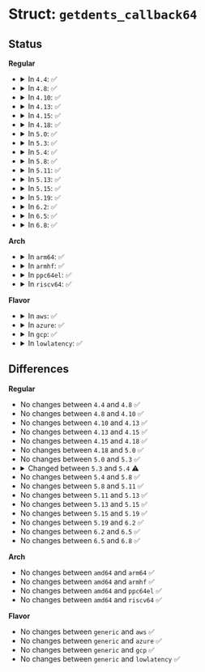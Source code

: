 # Struct: <code>getdents_callback64</code>

## Status
<b>Regular</b>
<ul>
<li>
<details>
<summary>In <code>4.4</code>: ✅</summary>

```c
struct getdents_callback64 {
    struct dir_context ctx;
    struct linux_dirent64 *current_dir;
    struct linux_dirent64 *previous;
    int count;
    int error;
};
```
</details>
</li>
<li>
<details>
<summary>In <code>4.8</code>: ✅</summary>

```c
struct getdents_callback64 {
    struct dir_context ctx;
    struct linux_dirent64 *current_dir;
    struct linux_dirent64 *previous;
    int count;
    int error;
};
```
</details>
</li>
<li>
<details>
<summary>In <code>4.10</code>: ✅</summary>

```c
struct getdents_callback64 {
    struct dir_context ctx;
    struct linux_dirent64 *current_dir;
    struct linux_dirent64 *previous;
    int count;
    int error;
};
```
</details>
</li>
<li>
<details>
<summary>In <code>4.13</code>: ✅</summary>

```c
struct getdents_callback64 {
    struct dir_context ctx;
    struct linux_dirent64 *current_dir;
    struct linux_dirent64 *previous;
    int count;
    int error;
};
```
</details>
</li>
<li>
<details>
<summary>In <code>4.15</code>: ✅</summary>

```c
struct getdents_callback64 {
    struct dir_context ctx;
    struct linux_dirent64 *current_dir;
    struct linux_dirent64 *previous;
    int count;
    int error;
};
```
</details>
</li>
<li>
<details>
<summary>In <code>4.18</code>: ✅</summary>

```c
struct getdents_callback64 {
    struct dir_context ctx;
    struct linux_dirent64 *current_dir;
    struct linux_dirent64 *previous;
    int count;
    int error;
};
```
</details>
</li>
<li>
<details>
<summary>In <code>5.0</code>: ✅</summary>

```c
struct getdents_callback64 {
    struct dir_context ctx;
    struct linux_dirent64 *current_dir;
    struct linux_dirent64 *previous;
    int count;
    int error;
};
```
</details>
</li>
<li>
<details>
<summary>In <code>5.3</code>: ✅</summary>

```c
struct getdents_callback64 {
    struct dir_context ctx;
    struct linux_dirent64 *current_dir;
    struct linux_dirent64 *previous;
    int count;
    int error;
};
```
</details>
</li>
<li>
<details>
<summary>In <code>5.4</code>: ✅</summary>

```c
struct getdents_callback64 {
    struct dir_context ctx;
    struct linux_dirent64 *current_dir;
    int prev_reclen;
    int count;
    int error;
};
```
</details>
</li>
<li>
<details>
<summary>In <code>5.8</code>: ✅</summary>

```c
struct getdents_callback64 {
    struct dir_context ctx;
    struct linux_dirent64 *current_dir;
    int prev_reclen;
    int count;
    int error;
};
```
</details>
</li>
<li>
<details>
<summary>In <code>5.11</code>: ✅</summary>

```c
struct getdents_callback64 {
    struct dir_context ctx;
    struct linux_dirent64 *current_dir;
    int prev_reclen;
    int count;
    int error;
};
```
</details>
</li>
<li>
<details>
<summary>In <code>5.13</code>: ✅</summary>

```c
struct getdents_callback64 {
    struct dir_context ctx;
    struct linux_dirent64 *current_dir;
    int prev_reclen;
    int count;
    int error;
};
```
</details>
</li>
<li>
<details>
<summary>In <code>5.15</code>: ✅</summary>

```c
struct getdents_callback64 {
    struct dir_context ctx;
    struct linux_dirent64 *current_dir;
    int prev_reclen;
    int count;
    int error;
};
```
</details>
</li>
<li>
<details>
<summary>In <code>5.19</code>: ✅</summary>

```c
struct getdents_callback64 {
    struct dir_context ctx;
    struct linux_dirent64 *current_dir;
    int prev_reclen;
    int count;
    int error;
};
```
</details>
</li>
<li>
<details>
<summary>In <code>6.2</code>: ✅</summary>

```c
struct getdents_callback64 {
    struct dir_context ctx;
    struct linux_dirent64 *current_dir;
    int prev_reclen;
    int count;
    int error;
};
```
</details>
</li>
<li>
<details>
<summary>In <code>6.5</code>: ✅</summary>

```c
struct getdents_callback64 {
    struct dir_context ctx;
    struct linux_dirent64 *current_dir;
    int prev_reclen;
    int count;
    int error;
};
```
</details>
</li>
<li>
<details>
<summary>In <code>6.8</code>: ✅</summary>

```c
struct getdents_callback64 {
    struct dir_context ctx;
    struct linux_dirent64 *current_dir;
    int prev_reclen;
    int count;
    int error;
};
```
</details>
</li>
</ul>
<b>Arch</b>
<ul>
<li>
<details>
<summary>In <code>arm64</code>: ✅</summary>

```c
struct getdents_callback64 {
    struct dir_context ctx;
    struct linux_dirent64 *current_dir;
    int prev_reclen;
    int count;
    int error;
};
```
</details>
</li>
<li>
<details>
<summary>In <code>armhf</code>: ✅</summary>

```c
struct getdents_callback64 {
    struct dir_context ctx;
    struct linux_dirent64 *current_dir;
    int prev_reclen;
    int count;
    int error;
};
```
</details>
</li>
<li>
<details>
<summary>In <code>ppc64el</code>: ✅</summary>

```c
struct getdents_callback64 {
    struct dir_context ctx;
    struct linux_dirent64 *current_dir;
    int prev_reclen;
    int count;
    int error;
};
```
</details>
</li>
<li>
<details>
<summary>In <code>riscv64</code>: ✅</summary>

```c
struct getdents_callback64 {
    struct dir_context ctx;
    struct linux_dirent64 *current_dir;
    int prev_reclen;
    int count;
    int error;
};
```
</details>
</li>
</ul>
<b>Flavor</b>
<ul>
<li>
<details>
<summary>In <code>aws</code>: ✅</summary>

```c
struct getdents_callback64 {
    struct dir_context ctx;
    struct linux_dirent64 *current_dir;
    int prev_reclen;
    int count;
    int error;
};
```
</details>
</li>
<li>
<details>
<summary>In <code>azure</code>: ✅</summary>

```c
struct getdents_callback64 {
    struct dir_context ctx;
    struct linux_dirent64 *current_dir;
    int prev_reclen;
    int count;
    int error;
};
```
</details>
</li>
<li>
<details>
<summary>In <code>gcp</code>: ✅</summary>

```c
struct getdents_callback64 {
    struct dir_context ctx;
    struct linux_dirent64 *current_dir;
    int prev_reclen;
    int count;
    int error;
};
```
</details>
</li>
<li>
<details>
<summary>In <code>lowlatency</code>: ✅</summary>

```c
struct getdents_callback64 {
    struct dir_context ctx;
    struct linux_dirent64 *current_dir;
    int prev_reclen;
    int count;
    int error;
};
```
</details>
</li>
</ul>

## Differences
<b>Regular</b>
<ul>
<li>
No changes between <code>4.4</code> and <code>4.8</code> ✅
</li>
<li>
No changes between <code>4.8</code> and <code>4.10</code> ✅
</li>
<li>
No changes between <code>4.10</code> and <code>4.13</code> ✅
</li>
<li>
No changes between <code>4.13</code> and <code>4.15</code> ✅
</li>
<li>
No changes between <code>4.15</code> and <code>4.18</code> ✅
</li>
<li>
No changes between <code>4.18</code> and <code>5.0</code> ✅
</li>
<li>
No changes between <code>5.0</code> and <code>5.3</code> ✅
</li>
<li>
<details>
<summary>Changed between <code>5.3</code> and <code>5.4</code> ⚠️</summary>
<ul>
<li>
<b>Field added. </b>
<code>int prev_reclen</code>
</li>
<li>
<b>Field removed. </b>
<code>struct linux_dirent64 *previous</code>
</li>
</ul>
</details>
</li>
<li>
No changes between <code>5.4</code> and <code>5.8</code> ✅
</li>
<li>
No changes between <code>5.8</code> and <code>5.11</code> ✅
</li>
<li>
No changes between <code>5.11</code> and <code>5.13</code> ✅
</li>
<li>
No changes between <code>5.13</code> and <code>5.15</code> ✅
</li>
<li>
No changes between <code>5.15</code> and <code>5.19</code> ✅
</li>
<li>
No changes between <code>5.19</code> and <code>6.2</code> ✅
</li>
<li>
No changes between <code>6.2</code> and <code>6.5</code> ✅
</li>
<li>
No changes between <code>6.5</code> and <code>6.8</code> ✅
</li>
</ul>
<b>Arch</b>
<ul>
<li>
No changes between <code>amd64</code> and <code>arm64</code> ✅
</li>
<li>
No changes between <code>amd64</code> and <code>armhf</code> ✅
</li>
<li>
No changes between <code>amd64</code> and <code>ppc64el</code> ✅
</li>
<li>
No changes between <code>amd64</code> and <code>riscv64</code> ✅
</li>
</ul>
<b>Flavor</b>
<ul>
<li>
No changes between <code>generic</code> and <code>aws</code> ✅
</li>
<li>
No changes between <code>generic</code> and <code>azure</code> ✅
</li>
<li>
No changes between <code>generic</code> and <code>gcp</code> ✅
</li>
<li>
No changes between <code>generic</code> and <code>lowlatency</code> ✅
</li>
</ul>
